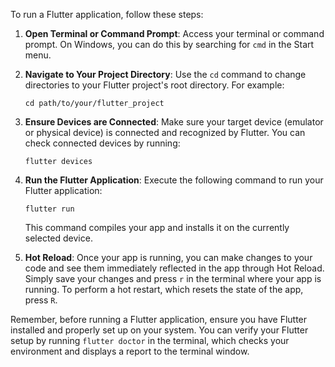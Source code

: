 To run a Flutter application, follow these steps:

1. **Open Terminal or Command Prompt**: Access your terminal or command prompt. On Windows, you can do this by searching for `cmd` in the Start menu.

2. **Navigate to Your Project Directory**: Use the `cd` command to change directories to your Flutter project's root directory. For example:
   ```plaintext
   cd path/to/your/flutter_project
   ```

3. **Ensure Devices are Connected**: Make sure your target device (emulator or physical device) is connected and recognized by Flutter. You can check connected devices by running:
   ```plaintext
   flutter devices
   ```

4. **Run the Flutter Application**: Execute the following command to run your Flutter application:
   ```plaintext
   flutter run
   ```
   This command compiles your app and installs it on the currently selected device.

5. **Hot Reload**: Once your app is running, you can make changes to your code and see them immediately reflected in the app through Hot Reload. Simply save your changes and press `r` in the terminal where your app is running. To perform a hot restart, which resets the state of the app, press `R`.

Remember, before running a Flutter application, ensure you have Flutter installed and properly set up on your system. You can verify your Flutter setup by running `flutter doctor` in the terminal, which checks your environment and displays a report to the terminal window.


